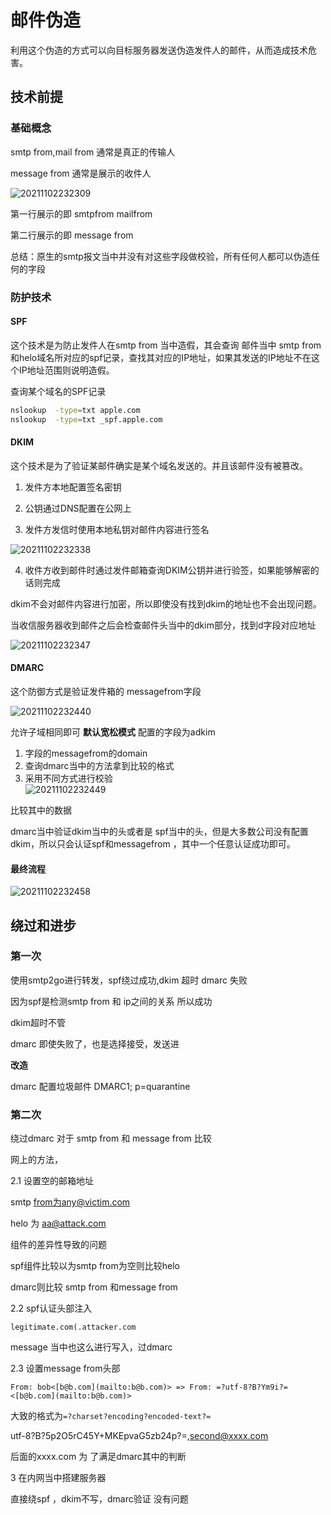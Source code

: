 # 邮件伪造

利用这个伪造的方式可以向目标服务器发送伪造发件人的邮件，从而造成技术危害。 

## 技术前提 

### 基础概念  

smtp from,mail from  通常是真正的传输人  

message from  通常是展示的收件人  

![20211102232309](https://picsfor.oss-cn-shenzhen.aliyuncs.com/blogs/imgs/20211102232309.png)



第一行展示的即 smtpfrom mailfrom 

第二行展示的即 message from  

总结：原生的smtp报文当中并没有对这些字段做校验，所有任何人都可以伪造任何的字段 

 ### 防护技术  

#### SPF  

这个技术是为防止发件人在smtp from 当中造假，其会查询 邮件当中 smtp from和helo域名所对应的spf记录，查找其对应的IP地址，如果其发送的IP地址不在这个IP地址范围则说明造假。  

查询某个域名的SPF记录 

```bash
nslookup  -type=txt apple.com
nslookup  -type=txt _spf.apple.com 
```

#### DKIM  

这个技术是为了验证某邮件确实是某个域名发送的。并且该邮件没有被篡改。   

1. 发件方本地配置签名密钥

2. 公钥通过DNS配置在公网上

3. 发件方发信时使用本地私钥对邮件内容进行签名

![20211102232338](https://picsfor.oss-cn-shenzhen.aliyuncs.com/blogs/imgs/20211102232338.png)

4. 收件方收到邮件时通过发件邮箱查询DKIM公钥并进行验签，如果能够解密的话则完成  



dkim不会对邮件内容进行加密，所以即使没有找到dkim的地址也不会出现问题。

当收信服务器收到邮件之后会检查邮件头当中的dkim部分，找到d字段对应地址 

![20211102232347](https://picsfor.oss-cn-shenzhen.aliyuncs.com/blogs/imgs/20211102232347.png)





#### DMARC  

这个防御方式是验证发件箱的 messagefrom字段

![20211102232440](https://picsfor.oss-cn-shenzhen.aliyuncs.com/blogs/imgs/20211102232440.png)

允许子域相同即可  **默认宽松模式**   配置的字段为adkim

1.  字段的messagefrom的domain 
2.  查询dmarc当中的方法拿到比较的格式 
3.  采用不同方式进行校验  
![20211102232449](https://picsfor.oss-cn-shenzhen.aliyuncs.com/blogs/imgs/20211102232449.png)

比较其中的数据  



dmarc当中验证dkim当中的头或者是 spf当中的头，但是大多数公司没有配置dkim，所以只会认证spf和messagefrom ，其中一个任意认证成功即可。



#### 最终流程

![20211102232458](https://picsfor.oss-cn-shenzhen.aliyuncs.com/blogs/imgs/20211102232458.png)



## 绕过和进步 

### 第一次 

使用smtp2go进行转发，spf绕过成功,dkim 超时 dmarc 失败

因为spf是检测smtp from 和 ip之间的关系 所以成功 

dkim超时不管 

dmarc 即使失败了，也是选择接受，发送进



**改造** 

dmarc 配置垃圾邮件 DMARC1; p=quarantine 





### 第二次 

绕过dmarc 对于 smtp from 和 message from 比较 

网上的方法，

2.1  设置空的邮箱地址 

smtp from为any@victim.com 

helo 为 aa@attack.com  

组件的差异性导致的问题 

spf组件比较以为smtp from为空则比较helo

dmarc则比较 smtp from 和message from 

 

2.2  spf认证头部注入 

```
legitimate.com(.attacker.com
```

message 当中也这么进行写入，过dmarc



2.3  设置message from头部

```
From: bob<[b@b.com](mailto:b@b.com)> => From: =?utf-8?B?Ym9i?=<[b@b.com](mailto:b@b.com)>
```

大致的格式为`=?charset?encoding?encoded-text?=`

utf-8?B?5p2O5rC45Y+MKEpvaG5zb24p?=,<second@xxxx.com>

后面的xxxx.com 为 了满足dmarc其中的判断 



3 在内网当中搭建服务器 

直接绕spf ，dkim不写，dmarc验证 没有问题 

